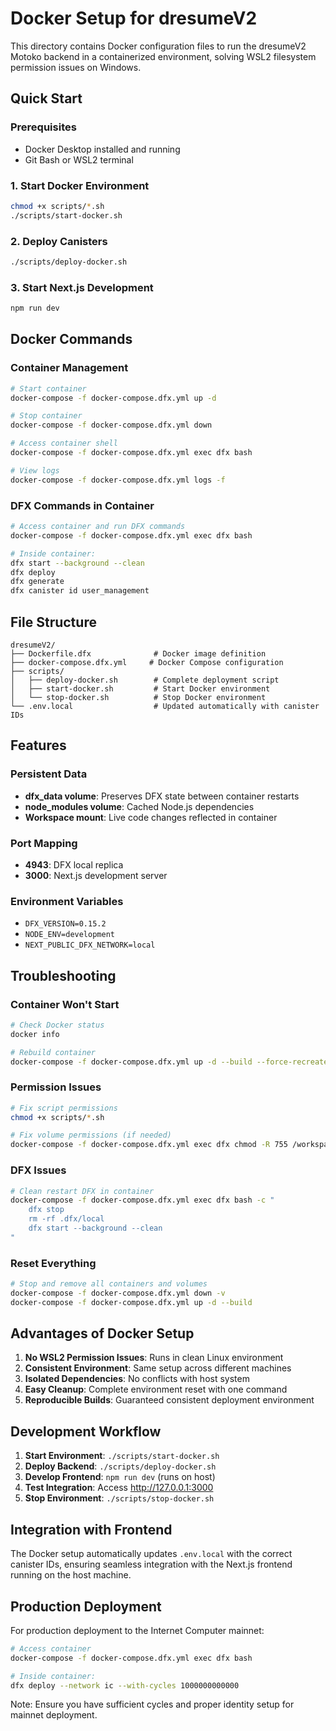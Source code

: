 # Docker Setup for dresumeV2

This directory contains Docker configuration files to run the dresumeV2 Motoko backend in a containerized environment, solving WSL2 filesystem permission issues on Windows.

## Quick Start

### Prerequisites
- Docker Desktop installed and running
- Git Bash or WSL2 terminal

### 1. Start Docker Environment
```bash
chmod +x scripts/*.sh
./scripts/start-docker.sh
```

### 2. Deploy Canisters
```bash
./scripts/deploy-docker.sh
```

### 3. Start Next.js Development
```bash
npm run dev
```

## Docker Commands

### Container Management
```bash
# Start container
docker-compose -f docker-compose.dfx.yml up -d

# Stop container
docker-compose -f docker-compose.dfx.yml down

# Access container shell
docker-compose -f docker-compose.dfx.yml exec dfx bash

# View logs
docker-compose -f docker-compose.dfx.yml logs -f
```

### DFX Commands in Container
```bash
# Access container and run DFX commands
docker-compose -f docker-compose.dfx.yml exec dfx bash

# Inside container:
dfx start --background --clean
dfx deploy
dfx generate
dfx canister id user_management
```

## File Structure

```
dresumeV2/
├── Dockerfile.dfx              # Docker image definition
├── docker-compose.dfx.yml     # Docker Compose configuration
├── scripts/
│   ├── deploy-docker.sh        # Complete deployment script
│   ├── start-docker.sh         # Start Docker environment
│   └── stop-docker.sh          # Stop Docker environment
└── .env.local                  # Updated automatically with canister IDs
```

## Features

### Persistent Data
- **dfx_data volume**: Preserves DFX state between container restarts
- **node_modules volume**: Cached Node.js dependencies
- **Workspace mount**: Live code changes reflected in container

### Port Mapping
- **4943**: DFX local replica
- **3000**: Next.js development server

### Environment Variables
- `DFX_VERSION=0.15.2`
- `NODE_ENV=development`
- `NEXT_PUBLIC_DFX_NETWORK=local`

## Troubleshooting

### Container Won't Start
```bash
# Check Docker status
docker info

# Rebuild container
docker-compose -f docker-compose.dfx.yml up -d --build --force-recreate
```

### Permission Issues
```bash
# Fix script permissions
chmod +x scripts/*.sh

# Fix volume permissions (if needed)
docker-compose -f docker-compose.dfx.yml exec dfx chmod -R 755 /workspace
```

### DFX Issues
```bash
# Clean restart DFX in container
docker-compose -f docker-compose.dfx.yml exec dfx bash -c "
    dfx stop
    rm -rf .dfx/local
    dfx start --background --clean
"
```

### Reset Everything
```bash
# Stop and remove all containers and volumes
docker-compose -f docker-compose.dfx.yml down -v
docker-compose -f docker-compose.dfx.yml up -d --build
```

## Advantages of Docker Setup

1. **No WSL2 Permission Issues**: Runs in clean Linux environment
2. **Consistent Environment**: Same setup across different machines
3. **Isolated Dependencies**: No conflicts with host system
4. **Easy Cleanup**: Complete environment reset with one command
5. **Reproducible Builds**: Guaranteed consistent deployment environment

## Development Workflow

1. **Start Environment**: `./scripts/start-docker.sh`
2. **Deploy Backend**: `./scripts/deploy-docker.sh`
3. **Develop Frontend**: `npm run dev` (runs on host)
4. **Test Integration**: Access http://127.0.0.1:3000
5. **Stop Environment**: `./scripts/stop-docker.sh`

## Integration with Frontend

The Docker setup automatically updates `.env.local` with the correct canister IDs, ensuring seamless integration with the Next.js frontend running on the host machine.

## Production Deployment

For production deployment to the Internet Computer mainnet:

```bash
# Access container
docker-compose -f docker-compose.dfx.yml exec dfx bash

# Inside container:
dfx deploy --network ic --with-cycles 1000000000000
```

Note: Ensure you have sufficient cycles and proper identity setup for mainnet deployment.
